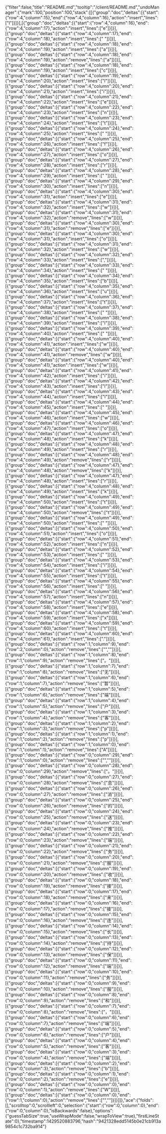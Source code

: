 {"filter":false,"title":"README.md","tooltip":"/client/README.md","undoManager":{"mark":100,"position":100,"stack":[[{"group":"doc","deltas":[{"start":{"row":4,"column":15},"end":{"row":4,"column":16},"action":"insert","lines":["l"]}]}],[{"group":"doc","deltas":[{"start":{"row":4,"column":16},"end":{"row":4,"column":17},"action":"insert","lines":["e"]}]}],[{"group":"doc","deltas":[{"start":{"row":4,"column":17},"end":{"row":4,"column":18},"action":"insert","lines":[" "]}]}],[{"group":"doc","deltas":[{"start":{"row":4,"column":18},"end":{"row":4,"column":19},"action":"insert","lines":["a"]}]}],[{"group":"doc","deltas":[{"start":{"row":4,"column":18},"end":{"row":4,"column":19},"action":"remove","lines":["a"]}]}],[{"group":"doc","deltas":[{"start":{"row":4,"column":18},"end":{"row":4,"column":19},"action":"insert","lines":["c"]}]}],[{"group":"doc","deltas":[{"start":{"row":4,"column":19},"end":{"row":4,"column":20},"action":"insert","lines":["l"]}]}],[{"group":"doc","deltas":[{"start":{"row":4,"column":20},"end":{"row":4,"column":21},"action":"insert","lines":["i"]}]}],[{"group":"doc","deltas":[{"start":{"row":4,"column":21},"end":{"row":4,"column":22},"action":"insert","lines":["e"]}]}],[{"group":"doc","deltas":[{"start":{"row":4,"column":22},"end":{"row":4,"column":23},"action":"insert","lines":["n"]}]}],[{"group":"doc","deltas":[{"start":{"row":4,"column":23},"end":{"row":4,"column":24},"action":"insert","lines":["t"]}]}],[{"group":"doc","deltas":[{"start":{"row":4,"column":24},"end":{"row":4,"column":25},"action":"insert","lines":[" "]}]}],[{"group":"doc","deltas":[{"start":{"row":4,"column":25},"end":{"row":4,"column":26},"action":"insert","lines":["f"]}]}],[{"group":"doc","deltas":[{"start":{"row":4,"column":26},"end":{"row":4,"column":27},"action":"insert","lines":["o"]}]}],[{"group":"doc","deltas":[{"start":{"row":4,"column":27},"end":{"row":4,"column":28},"action":"insert","lines":["r"]}]}],[{"group":"doc","deltas":[{"start":{"row":4,"column":28},"end":{"row":4,"column":29},"action":"insert","lines":[" "]}]}],[{"group":"doc","deltas":[{"start":{"row":4,"column":29},"end":{"row":4,"column":30},"action":"insert","lines":["n"]}]}],[{"group":"doc","deltas":[{"start":{"row":4,"column":30},"end":{"row":4,"column":31},"action":"insert","lines":["e"]}]}],[{"group":"doc","deltas":[{"start":{"row":4,"column":31},"end":{"row":4,"column":32},"action":"insert","lines":["w"]}]}],[{"group":"doc","deltas":[{"start":{"row":4,"column":31},"end":{"row":4,"column":32},"action":"remove","lines":["w"]}]}],[{"group":"doc","deltas":[{"start":{"row":4,"column":30},"end":{"row":4,"column":31},"action":"remove","lines":["e"]}]}],[{"group":"doc","deltas":[{"start":{"row":4,"column":30},"end":{"row":4,"column":31},"action":"insert","lines":["o"]}]}],[{"group":"doc","deltas":[{"start":{"row":4,"column":31},"end":{"row":4,"column":32},"action":"insert","lines":["w"]}]}],[{"group":"doc","deltas":[{"start":{"row":4,"column":32},"end":{"row":4,"column":33},"action":"insert","lines":[","]}]}],[{"group":"doc","deltas":[{"start":{"row":4,"column":33},"end":{"row":4,"column":34},"action":"insert","lines":[" "]}]}],[{"group":"doc","deltas":[{"start":{"row":4,"column":34},"end":{"row":4,"column":35},"action":"insert","lines":["b"]}]}],[{"group":"doc","deltas":[{"start":{"row":4,"column":35},"end":{"row":4,"column":36},"action":"insert","lines":["u"]}]}],[{"group":"doc","deltas":[{"start":{"row":4,"column":36},"end":{"row":4,"column":37},"action":"insert","lines":["t"]}]}],[{"group":"doc","deltas":[{"start":{"row":4,"column":37},"end":{"row":4,"column":38},"action":"insert","lines":[" "]}]}],[{"group":"doc","deltas":[{"start":{"row":4,"column":38},"end":{"row":4,"column":39},"action":"insert","lines":["I"]}]}],[{"group":"doc","deltas":[{"start":{"row":4,"column":39},"end":{"row":4,"column":40},"action":"insert","lines":[" "]}]}],[{"group":"doc","deltas":[{"start":{"row":4,"column":40},"end":{"row":4,"column":41},"action":"insert","lines":["w"]}]}],[{"group":"doc","deltas":[{"start":{"row":4,"column":40},"end":{"row":4,"column":41},"action":"remove","lines":["w"]}]}],[{"group":"doc","deltas":[{"start":{"row":4,"column":40},"end":{"row":4,"column":41},"action":"insert","lines":["w"]}]}],[{"group":"doc","deltas":[{"start":{"row":4,"column":41},"end":{"row":4,"column":42},"action":"insert","lines":["i"]}]}],[{"group":"doc","deltas":[{"start":{"row":4,"column":42},"end":{"row":4,"column":43},"action":"insert","lines":["l"]}]}],[{"group":"doc","deltas":[{"start":{"row":4,"column":43},"end":{"row":4,"column":44},"action":"insert","lines":["l"]}]}],[{"group":"doc","deltas":[{"start":{"row":4,"column":44},"end":{"row":4,"column":45},"action":"insert","lines":[" "]}]}],[{"group":"doc","deltas":[{"start":{"row":4,"column":45},"end":{"row":4,"column":46},"action":"insert","lines":["w"]}]}],[{"group":"doc","deltas":[{"start":{"row":4,"column":46},"end":{"row":4,"column":47},"action":"insert","lines":["o"]}]}],[{"group":"doc","deltas":[{"start":{"row":4,"column":47},"end":{"row":4,"column":48},"action":"insert","lines":["k"]}]}],[{"group":"doc","deltas":[{"start":{"row":4,"column":48},"end":{"row":4,"column":49},"action":"insert","lines":["r"]}]}],[{"group":"doc","deltas":[{"start":{"row":4,"column":48},"end":{"row":4,"column":49},"action":"remove","lines":["r"]}]}],[{"group":"doc","deltas":[{"start":{"row":4,"column":47},"end":{"row":4,"column":48},"action":"remove","lines":["k"]}]}],[{"group":"doc","deltas":[{"start":{"row":4,"column":47},"end":{"row":4,"column":48},"action":"insert","lines":["r"]}]}],[{"group":"doc","deltas":[{"start":{"row":4,"column":48},"end":{"row":4,"column":49},"action":"insert","lines":["k"]}]}],[{"group":"doc","deltas":[{"start":{"row":4,"column":49},"end":{"row":4,"column":50},"action":"insert","lines":["t"]}]}],[{"group":"doc","deltas":[{"start":{"row":4,"column":49},"end":{"row":4,"column":50},"action":"remove","lines":["t"]}]}],[{"group":"doc","deltas":[{"start":{"row":4,"column":49},"end":{"row":4,"column":50},"action":"insert","lines":[" "]}]}],[{"group":"doc","deltas":[{"start":{"row":4,"column":50},"end":{"row":4,"column":51},"action":"insert","lines":["o"]}]}],[{"group":"doc","deltas":[{"start":{"row":4,"column":51},"end":{"row":4,"column":52},"action":"insert","lines":["n"]}]}],[{"group":"doc","deltas":[{"start":{"row":4,"column":52},"end":{"row":4,"column":53},"action":"insert","lines":[" "]}]}],[{"group":"doc","deltas":[{"start":{"row":4,"column":53},"end":{"row":4,"column":54},"action":"insert","lines":["i"]}]}],[{"group":"doc","deltas":[{"start":{"row":4,"column":54},"end":{"row":4,"column":55},"action":"insert","lines":["t"]}]}],[{"group":"doc","deltas":[{"start":{"row":4,"column":55},"end":{"row":4,"column":56},"action":"insert","lines":[" "]}]}],[{"group":"doc","deltas":[{"start":{"row":4,"column":56},"end":{"row":4,"column":57},"action":"insert","lines":["n"]}]}],[{"group":"doc","deltas":[{"start":{"row":4,"column":57},"end":{"row":4,"column":58},"action":"insert","lines":["e"]}]}],[{"group":"doc","deltas":[{"start":{"row":4,"column":58},"end":{"row":4,"column":59},"action":"insert","lines":["x"]}]}],[{"group":"doc","deltas":[{"start":{"row":4,"column":59},"end":{"row":4,"column":60},"action":"insert","lines":["t"]}]}],[{"group":"doc","deltas":[{"start":{"row":4,"column":60},"end":{"row":4,"column":61},"action":"insert","lines":["."]}]}],[{"group":"doc","deltas":[{"start":{"row":1,"column":9},"end":{"row":2,"column":0},"action":"remove","lines":["",""]}]}],[{"group":"doc","deltas":[{"start":{"row":1,"column":8},"end":{"row":1,"column":9},"action":"remove","lines":["。"]}]}],[{"group":"doc","deltas":[{"start":{"row":1,"column":7},"end":{"row":1,"column":8},"action":"remove","lines":["无"]}]}],[{"group":"doc","deltas":[{"start":{"row":1,"column":6},"end":{"row":1,"column":7},"action":"remove","lines":["暂"]}]}],[{"group":"doc","deltas":[{"start":{"row":1,"column":5},"end":{"row":1,"column":6},"action":"remove","lines":["端"]}]}],[{"group":"doc","deltas":[{"start":{"row":1,"column":4},"end":{"row":1,"column":5},"action":"remove","lines":["户"]}]}],[{"group":"doc","deltas":[{"start":{"row":1,"column":3},"end":{"row":1,"column":4},"action":"remove","lines":["客"]}]}],[{"group":"doc","deltas":[{"start":{"row":1,"column":2},"end":{"row":1,"column":3},"action":"remove","lines":["p"]}]}],[{"group":"doc","deltas":[{"start":{"row":1,"column":1},"end":{"row":1,"column":2},"action":"remove","lines":["p"]}]}],[{"group":"doc","deltas":[{"start":{"row":1,"column":0},"end":{"row":1,"column":1},"action":"remove","lines":["A"]}]}],[{"group":"doc","deltas":[{"start":{"row":0,"column":29},"end":{"row":1,"column":0},"action":"remove","lines":["",""]}]}],[{"group":"doc","deltas":[{"start":{"row":0,"column":28},"end":{"row":0,"column":29},"action":"remove","lines":["。"]}]}],[{"group":"doc","deltas":[{"start":{"row":0,"column":27},"end":{"row":0,"column":28},"action":"remove","lines":["息"]}]}],[{"group":"doc","deltas":[{"start":{"row":0,"column":26},"end":{"row":0,"column":27},"action":"remove","lines":["消"]}]}],[{"group":"doc","deltas":[{"start":{"row":0,"column":25},"end":{"row":0,"column":26},"action":"remove","lines":["的"]}]}],[{"group":"doc","deltas":[{"start":{"row":0,"column":24},"end":{"row":0,"column":25},"action":"remove","lines":["送"]}]}],[{"group":"doc","deltas":[{"start":{"row":0,"column":23},"end":{"row":0,"column":24},"action":"remove","lines":["推"]}]}],[{"group":"doc","deltas":[{"start":{"row":0,"column":22},"end":{"row":0,"column":23},"action":"remove","lines":["端"]}]}],[{"group":"doc","deltas":[{"start":{"row":0,"column":21},"end":{"row":0,"column":22},"action":"remove","lines":["务"]}]}],[{"group":"doc","deltas":[{"start":{"row":0,"column":20},"end":{"row":0,"column":21},"action":"remove","lines":["服"]}]}],[{"group":"doc","deltas":[{"start":{"row":0,"column":19},"end":{"row":0,"column":20},"action":"remove","lines":["收"]}]}],[{"group":"doc","deltas":[{"start":{"row":0,"column":18},"end":{"row":0,"column":19},"action":"remove","lines":["接"]}]}],[{"group":"doc","deltas":[{"start":{"row":0,"column":17},"end":{"row":0,"column":18},"action":"remove","lines":["来"]}]}],[{"group":"doc","deltas":[{"start":{"row":0,"column":16},"end":{"row":0,"column":17},"action":"remove","lines":["接"]}]}],[{"group":"doc","deltas":[{"start":{"row":0,"column":15},"end":{"row":0,"column":16},"action":"remove","lines":["连"]}]}],[{"group":"doc","deltas":[{"start":{"row":0,"column":14},"end":{"row":0,"column":15},"action":"remove","lines":["长"]}]}],[{"group":"doc","deltas":[{"start":{"row":0,"column":13},"end":{"row":0,"column":14},"action":"remove","lines":["持"]}]}],[{"group":"doc","deltas":[{"start":{"row":0,"column":12},"end":{"row":0,"column":13},"action":"remove","lines":["保"]}]}],[{"group":"doc","deltas":[{"start":{"row":0,"column":11},"end":{"row":0,"column":12},"action":"remove","lines":["端"]}]}],[{"group":"doc","deltas":[{"start":{"row":0,"column":10},"end":{"row":0,"column":11},"action":"remove","lines":["务"]}]}],[{"group":"doc","deltas":[{"start":{"row":0,"column":9},"end":{"row":0,"column":10},"action":"remove","lines":["服"]}]}],[{"group":"doc","deltas":[{"start":{"row":0,"column":8},"end":{"row":0,"column":9},"action":"remove","lines":["和"]}]}],[{"group":"doc","deltas":[{"start":{"row":0,"column":7},"end":{"row":0,"column":8},"action":"remove","lines":["，"]}]}],[{"group":"doc","deltas":[{"start":{"row":0,"column":6},"end":{"row":0,"column":7},"action":"remove","lines":["端"]}]}],[{"group":"doc","deltas":[{"start":{"row":0,"column":5},"end":{"row":0,"column":6},"action":"remove","lines":["户"]}]}],[{"group":"doc","deltas":[{"start":{"row":0,"column":4},"end":{"row":0,"column":5},"action":"remove","lines":["客"]}]}],[{"group":"doc","deltas":[{"start":{"row":0,"column":3},"end":{"row":0,"column":4},"action":"remove","lines":["端"]}]}],[{"group":"doc","deltas":[{"start":{"row":0,"column":2},"end":{"row":0,"column":3},"action":"remove","lines":["b"]}]}],[{"group":"doc","deltas":[{"start":{"row":0,"column":1},"end":{"row":0,"column":2},"action":"remove","lines":["e"]}]}],[{"group":"doc","deltas":[{"start":{"row":0,"column":0},"end":{"row":0,"column":1},"action":"remove","lines":["W"]}]}],[{"group":"doc","deltas":[{"start":{"row":0,"column":0},"end":{"row":1,"column":0},"action":"remove","lines":["",""]}]}]]},"ace":{"folds":[],"scrolltop":0,"scrollleft":0,"selection":{"start":{"row":0,"column":0},"end":{"row":0,"column":0},"isBackwards":false},"options":{"guessTabSize":true,"useWrapMode":false,"wrapToView":true},"firstLineState":0},"timestamp":1429520883796,"hash":"9421328edd5145b0e21cb913a9854c1c732ba914"}